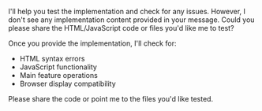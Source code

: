 I'll help you test the implementation and check for any issues. However, I don't see any implementation content provided in your message. Could you please share the HTML/JavaScript code or files you'd like me to test?

Once you provide the implementation, I'll check for:
- HTML syntax errors
- JavaScript functionality
- Main feature operations
- Browser display compatibility

Please share the code or point me to the files you'd like tested.
